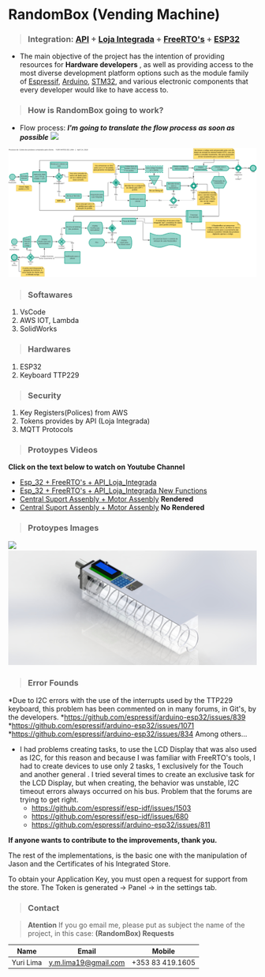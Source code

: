 <!-- Headings --> <!-- Strong --> <!-- Italics --> <!-- Blockquote --> <!-- Links --> <!-- UL --> <!-- OL --> <!-- Images --> <!-- Code Blocks --> <!-- Tables --> 
<!-- Task Lists -->

# RandomBox (Vending Machine)
> ### Integration: [API](https://lojaintegrada.docs.apiary.io/#reference) + [Loja Integrada](https://lojaintegrada.com.br/) + [FreeRTO's](https://www.freertos.org/) + [ESP32](https://www.espressif.com/en/products/socs/esp32/overview)

- The main objective of the project has the intention of providing resources for **Hardware developers** , as well as providing access to the most diverse development platform options such as the module family of [Espressif](https://www.espressif.com/en), [Arduino](https://www.arduino.cc/en/main/products), [STM32](https://www.st.com/content/st_com/en/support/learning/stm32-education/stm32-step-by-step.html), and various electronic components that every developer would like to have access to.

> ### How is RandomBox going to work?
- Flow process:
***I'm going to translate the flow process as soon as possible***
![](Images)
<img src="Images/FlowRandomBox1.png">

> ### Softawares
1. VsCode
1. AWS IOT, Lambda
1. SolidWorks

> ### Hardwares
1. ESP32
1. Keyboard TTP229

> ### Security
1. Key Registers(Polices) from AWS
1. Tokens provides by API (Loja Integrada)
1. MQTT Protocols

> ### Protoypes Videos
**Click on the text below to watch on Youtube Channel**

* [Esp_32 + FreeRTO's + API_Loja_Integrada](https://youtu.be/USlRwm8FtBU)
* [Esp_32 + FreeRTO's + API_Loja_Integrada New Functions](https://youtu.be/Byxi9N65fug) 
* [Central Suport Assenbly + Motor Assenbly](https://youtu.be/GkYKwFoSeXg) **Rendered**
* [Central Suport Assenbly + Motor Assenbly](https://youtu.be/XT-ZBJUHyEo) **No Rendered**

> ### Protoypes Images
![](Images)
<img src="Images/Protoype.JPG">

> ### Error Founds

*Due to I2C errors with the use of the interrupts used by the TTP229 keyboard, this problem has been commented on in many forums, in Git's, by the developers.
  *https://github.com/espressif/arduino-esp32/issues/839
  *https://github.com/espressif/arduino-esp32/issues/1071
  *https://github.com/espressif/arduino-esp32/issues/834
  Among others...

* I had problems creating tasks, to use the LCD Display that was also used as I2C, for this reason and because I was familiar with FreeRTO's tools, I had to create devices to use only 2 tasks, 1 exclusively for the Touch and another general . I tried several times to create an exclusive task for the LCD Display, but when creating, the behavior was unstable, I2C timeout errors always occurred on his bus. Problem that the forums are trying to get right.
  * https://github.com/espressif/esp-idf/issues/1503
  * https://github.com/espressif/esp-idf/issues/680
  * https://github.com/espressif/arduino-esp32/issues/811

**If anyone wants to contribute to the improvements, thank you.**

The rest of the implementations, is the basic one with the manipulation of Jason and the Certificates of his Integrated Store.

To obtain your Application Key, you must open a request for support from the store.
The Token is generated -> Panel -> in the settings tab.

> ### Contact

> **Atention** If you go email me, please put as subject the name of the project, in this case: **(RandomBox) Requests**

|  Name |  Email | Mobile  |
|-------|--------|---------|
|  Yuri Lima | y.m.lima19@gmail.com  | +353 83 419.1605  |
